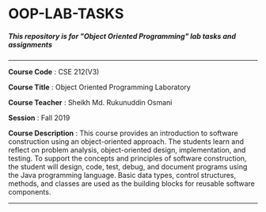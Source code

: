 # OOP-LAB-TASKS

##### This repository is for "Object Oriented Programming" lab tasks and assignments
---

**Course Code** : CSE 212(V3)

**Course Title** : Object Oriented Programming Laboratory

**Course Teacher** : Sheikh Md. Rukunuddin Osmani

**Session** : Fall 2019

**Course Description** : This course provides an introduction to software construction using an object-oriented approach. The students learn and reflect on problem analysis, object-oriented design, implementation, and testing. To support the concepts and principles of software construction, the student will design, code, test, debug, and document programs using the Java programming language. Basic data types, control structures, methods, and classes are used as the building blocks for reusable software components. 

---
